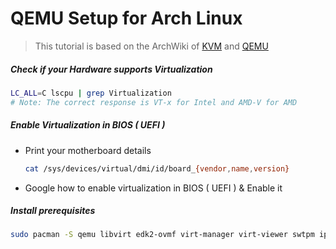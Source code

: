 # QEMU Setup for Arch Linux

>This tutorial is based on the ArchWiki of [KVM](https://wiki.archlinux.org/title/KVM) and [QEMU](https://wiki.archlinux.org/title/QEMU)

##### Check if your Hardware supports Virtualization   

```sh
LC_ALL=C lscpu | grep Virtualization
# Note: The correct response is VT-x for Intel and AMD-V for AMD
```

##### Enable Virtualization in BIOS ( UEFI )
  - Print your motherboard details
    ```sh
    cat /sys/devices/virtual/dmi/id/board_{vendor,name,version}
    ```   
  - Google how to enable virtualization in BIOS ( UEFI ) & Enable it

##### Install prerequisites
```sh
sudo pacman -S qemu libvirt edk2-ovmf virt-manager virt-viewer swtpm iptables-nft dnsmasq
```
